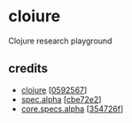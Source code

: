 # cloiure
Clojure research playground
## credits
- [clojure](https://github.com/clojure/clojure) [[0592567](https://github.com/clojure/clojure/commit/0592567e000e0f986834abe661a0a15d3a57178c)]
- [spec.alpha](https://github.com/clojure/spec.alpha) [[cbe72e2](https://github.com/clojure/spec.alpha/commit/cbe72e2314557f64957fd9a104e8709717be24d1)]
- [core.specs.alpha](https://github.com/clojure/core.specs.alpha) [[354726f](https://github.com/clojure/core.specs.alpha/commit/354726f77c458fe08b2dd952e7f03df357113979)]
